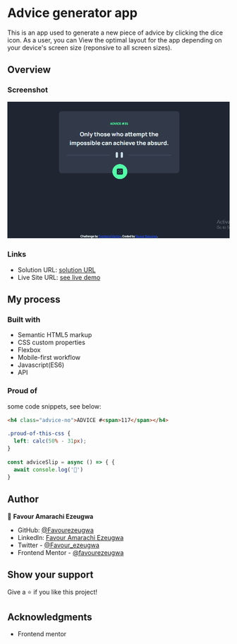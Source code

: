 # Advice generator app

This is an app used to generate a new piece of advice by clicking the dice icon. As a user, you can View the optimal layout for the app depending on your device's screen size (reponsive to all screen sizes).

## Overview

### Screenshot

![](./design/desktop.snip.png)

### Links

- Solution URL: [solution URL](https://github.com/Favourezeugwa/Advice-generator-app)
- Live Site URL: [see live demo](https://favourezeugwa.github.io/Advice-generator-app/)

## My process

### Built with

- Semantic HTML5 markup
- CSS custom properties
- Flexbox
- Mobile-first workflow
- Javascript(ES6)
- API

### Proud of

some code snippets, see below:

```html
<h4 class="advice-no">ADVICE #<span>117</span></h4>
```

```css
.proud-of-this-css {
  left: calc(50% - 31px);
}
```

```js
const adviceSlip = async () => { {
  await console.log('🎉')
}
```

## Author

👤 **Favour Amarachi Ezeugwa**

- GitHub: [@Favourezeugwa](https://github.com/Favourezeugwa)
- LinkedIn: [Favour Amarachi Ezeugwa](https://www.linkedin.com/in/favour-amarachi-ezeugwa-a5bb31149/)
- Twitter - [@Favour_ezeugwa](https://twitter.com/Favour_ezeugwa)
- Frontend Mentor - [@favourezeugwa](https://www.frontendmentor.io/profile/Favourezeugwa)

## Show your support

Give a ⭐️ if you like this project!

## Acknowledgments

- Frontend mentor
